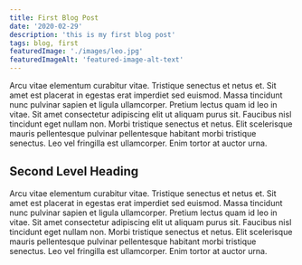 ```yaml
---
title: First Blog Post
date: '2020-02-29'
description: 'this is my first blog post'
tags: blog, first
featuredImage: './images/leo.jpg'
featuredImageAlt: 'featured-image-alt-text'
---
```


Arcu vitae elementum curabitur vitae. Tristique senectus et netus et. Sit amet est placerat in egestas erat imperdiet sed euismod. Massa tincidunt nunc pulvinar sapien et ligula ullamcorper. Pretium lectus quam id leo in vitae. Sit amet consectetur adipiscing elit ut aliquam purus sit. Faucibus nisl tincidunt eget nullam non. Morbi tristique senectus et netus. Elit scelerisque mauris pellentesque pulvinar pellentesque habitant morbi tristique senectus. Leo vel fringilla est ullamcorper. Enim tortor at auctor urna.

## Second Level Heading

Arcu vitae elementum curabitur vitae. Tristique senectus et netus et. Sit amet est placerat in egestas erat imperdiet sed euismod. Massa tincidunt nunc pulvinar sapien et ligula ullamcorper. Pretium lectus quam id leo in vitae. Sit amet consectetur adipiscing elit ut aliquam purus sit. Faucibus nisl tincidunt eget nullam non. Morbi tristique senectus et netus. Elit scelerisque mauris pellentesque pulvinar pellentesque habitant morbi tristique senectus. Leo vel fringilla est ullamcorper. Enim tortor at auctor urna.
